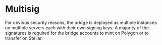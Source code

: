 # Multisig

For obvious security reasons, the bridge is deployed as multiple instances on multiple servers each with their own signing keys. A majority of the signatures is required for the bridge accounts to mint on Polygon or to transfer on Stellar.
